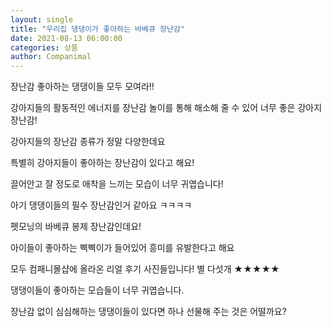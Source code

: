 ```yaml
---
layout: single
title: "우리집 댕댕이가 좋아하는 바베큐 장난감"
date: 2021-08-13 06:00:00
categories: 상품
author: Companimal
---
```


장난감 좋아하는 댕댕이들 모두 모여라!!

강아지들의 활동적인 에너지를 장난감 놀이를 통해 해소해 줄 수 있어 너무 좋은 강아지 장난감!

강아지들의 장난감 종류가 정말 다양한데요

특별히 강아지들이 좋아하는 장난감이 있다고 해요!

끌어안고 잘 정도로 애착을 느끼는 모습이 너무 귀엽습니다!

아기 댕댕이들의 필수 장난감인거 같아요 ㅋㅋㅋㅋ

펫모닝의 바베큐 봉제 장난감인데요!

아이들이 좋아하는 삑삑이가 들어있어 흥미를 유발한다고 해요

모두 컴패니몰샵에 올라온 리얼 후기 사진들입니다! 별 다섯개 ★★★★★

댕댕이들이 좋아하는 모습들이 너무 귀엽습니다.

장난감 없이 심심해하는 댕댕이들이 있다면 하나 선물해 주는 것은 어떨까요?
